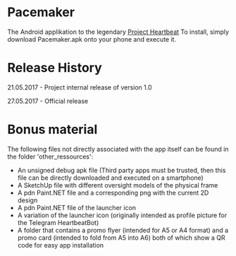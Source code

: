 ﻿# Pacemaker

The Android applikation to the legendary [Project Heartbeat](https://github.com/lythro/ProjectHeartbeat)
To install, simply download Pacemaker.apk onto your phone and execute it.

# Release History

21.05.2017 - Project internal release of version 1.0

27.05.2017 - Official release

# Bonus material

The following files not directly associated with the app itself can be found in the folder 'other_ressources':
* An unsigned debug apk file (Third party apps must be trusted, then this file can be directly downloaded and executed on a smartphone)
* A SketchUp file with different oversight models of the physical frame
* A pdn Paint.NET file and a corresponding png with the current 2D design
* A pdn Paint.NET file of the launcher icon
* A variation of the launcher icon (originally intended as profile picture for the Telegram HeartbeatBot)
* A folder that contains a promo flyer (intended for A5 or A4 format) and a promo card (intended to fold from A5 into A6) both of which show a QR code for easy app installation

